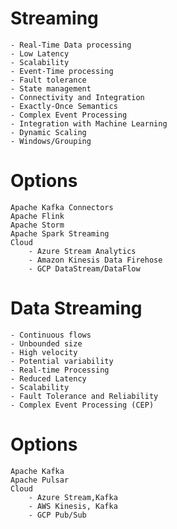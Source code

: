 # Streaming
	- Real-Time Data processing
	- Low Latency
	- Scalability
	- Event-Time processing
	- Fault tolerance
	- State management
	- Connectivity and Integration
	- Exactly-Once Semantics
	- Complex Event Processing
	- Integration with Machine Learning
	- Dynamic Scaling
	- Windows/Grouping

# Options
	Apache Kafka Connectors
	Apache Flink
	Apache Storm
	Apache Spark Streaming
	Cloud
		- Azure Stream Analytics
		- Amazon Kinesis Data Firehose
		- GCP DataStream/DataFlow
# Data Streaming
	- Continuous flows
	- Unbounded size
	- High velocity
	- Potential variability
	- Real-time Processing
	- Reduced Latency
	- Scalability
	- Fault Tolerance and Reliability
	- Complex Event Processing (CEP)

# Options
	Apache Kafka
	Apache Pulsar
	Cloud
		- Azure Stream,Kafka
		- AWS Kinesis, Kafka
		- GCP Pub/Sub
	
	
	